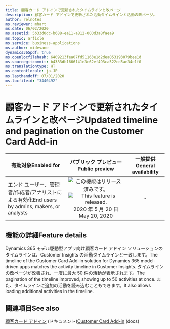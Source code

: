```yaml
---
title: 顧客カード アドインで更新されたタイムラインと改ページ
description: 顧客カード アドインで更新された活動タイムラインと活動の改ページ。
author: relnotes
ms.reviewer: mhart
ms.date: 06/02/2020
ms.assetid: 5b33d0dc-b688-ea11-a812-000d3a8faea9
ms.topic: article
ms.service: business-applications
ms.author: midevane
dynamics365pdf: true
ms.openlocfilehash: 6409213fea07fd51163e1d2dea053193079bee1d
ms.sourcegitcommit: b4383db1666141e3c62ef493ca522cd5ae34e1f0
ms.translationtype: HT
ms.contentlocale: ja-JP
ms.lasthandoff: 07/01/2020
ms.locfileid: "3440492"
---
```

# <a name="updated-timeline-and-pagination-on-the-customer-card-add-in"></a><span data-ttu-id="bf21c-103">顧客カード アドインで更新されたタイムラインと改ページ</span><span class="sxs-lookup"><span data-stu-id="bf21c-103">Updated timeline and pagination on the Customer Card Add-in</span></span>


| <span data-ttu-id="bf21c-104">有効対象</span><span class="sxs-lookup"><span data-stu-id="bf21c-104">Enabled for</span></span>    |  <span data-ttu-id="bf21c-105">パブリック プレビュー</span><span class="sxs-lookup"><span data-stu-id="bf21c-105">Public preview</span></span> | <span data-ttu-id="bf21c-106">一般提供</span><span class="sxs-lookup"><span data-stu-id="bf21c-106">General availability</span></span> | 
| ---------- | :----------: |:----------: |
|<span data-ttu-id="bf21c-107">エンド ユーザー、管理者/作成者/アナリストによる有効化</span><span class="sxs-lookup"><span data-stu-id="bf21c-107">End users by admins, makers, or analysts</span></span>|<span data-ttu-id="bf21c-108">![この機能はリリース済みです。](/dynamics365-release-plan/media/green-checkmark.png "この機能はリリース済みです。")</span><span class="sxs-lookup"><span data-stu-id="bf21c-108">![This feature is released.](/dynamics365-release-plan/media/green-checkmark.png "This feature is released.")</span></span> <span data-ttu-id="bf21c-109">2020 年 5 月 20 日</span><span class="sxs-lookup"><span data-stu-id="bf21c-109">May 20, 2020</span></span>| -|






## <a name="feature-details"></a><span data-ttu-id="bf21c-110">機能の詳細</span><span class="sxs-lookup"><span data-stu-id="bf21c-110">Feature details</span></span>
<!--feature detail start -->
<span data-ttu-id="bf21c-111">Dynamics 365 モデル駆動型アプリ向け顧客カード アドイン ソリューションのタイムラインは、Customer Insights の活動タイムラインと一致します。</span><span class="sxs-lookup"><span data-stu-id="bf21c-111">The timeline of the Customer Card Add-in solution for Dynamics 365 model-driven apps matches the activity timeline in Customer Insights.</span></span> <span data-ttu-id="bf21c-112">タイムラインの改ページが改善され、一度に最大 50 件の活動が表示されます。</span><span class="sxs-lookup"><span data-stu-id="bf21c-112">The pagination of the timeline improved, showing up to 50 activities at once.</span></span> <span data-ttu-id="bf21c-113">また、タイムラインに追加の活動を読み込むこともできます。</span><span class="sxs-lookup"><span data-stu-id="bf21c-113">It also allows loading additional activities in the timeline.</span></span>
<!--feature detail end -->










## <a name="see-also"></a><span data-ttu-id="bf21c-114">関連項目</span><span class="sxs-lookup"><span data-stu-id="bf21c-114">See also</span></span>

<!--docs start-->
<span data-ttu-id="bf21c-115">[顧客カード アドイン](https://docs.microsoft.com/dynamics365/ai/customer-insights/pm-customer-card-addin) (ドキュメント)</span><span class="sxs-lookup"><span data-stu-id="bf21c-115">[Customer Card Add-in](https://docs.microsoft.com/dynamics365/ai/customer-insights/pm-customer-card-addin) (docs)</span></span>
<!--docs end-->
